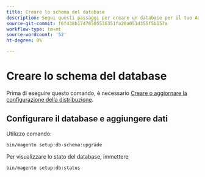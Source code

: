 ```yaml
---
title: Creare lo schema del database
description: Segui questi passaggi per creare un database per il tuo Adobe Commerce o Magento Open Source.
source-git-commit: f6f438b17478505536351fa20a051d355f5b157a
workflow-type: tm+mt
source-wordcount: '52'
ht-degree: 0%

---
```



# Creare lo schema del database

Prima di eseguire questo comando, è necessario [Creare o aggiornare la configurazione della distribuzione](deployment.md).

## Configurare il database e aggiungere dati

Utilizzo comando:

```bash
bin/magento setup:db-schema:upgrade
```

Per visualizzare lo stato del database, immettere

```bash
bin/magento setup:db:status
```
